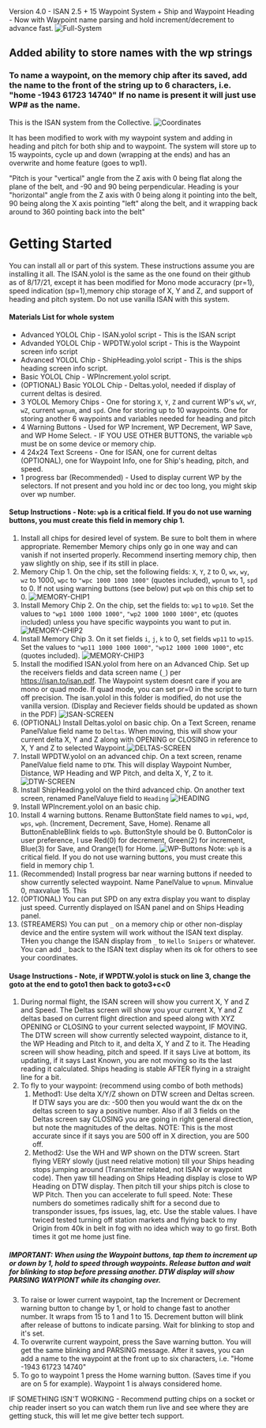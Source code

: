 Version 4.0 - ISAN 2.5 + 15 Waypoint System + Ship and Waypoint Heading - Now with Waypoint name parsing and hold increment/decrement to advance fast.
![Full-System](images/FullSystem.jpg)

## Added ability to store names with the wp strings
### To name a waypoint, on the memory chip after its saved, add the name to the front of the string up to 6 characters, i.e. "home -1943 61723 14740"  If no name is present it will just use WP# as the name.

This is the ISAN system from the Collective. 
![Coordinates](images/Coordinates.jpg)

It has been modified to work with my waypoint system and adding in heading and pitch for both ship and to waypoint.  The system will store up to 15 waypoints, cycle up and down (wrapping at the ends) and has an overwrite and home feature (goes to wp1).

"Pitch is your "vertical" angle from the Z axis with 0 being flat along the plane of the belt, and -90 and 90 being perpendicular.
Heading is your "horizontal" angle from the Z axis with 0 being along it pointing into the belt, 90 being along the X axis pointing "left" along the belt, and it wrapping back around to 360 pointing back into the belt"

# Getting Started
You can install all or part of this system. These instructions assume you are installing it all. The ISAN.yolol is the same as the one found on their github as of 8/17/21, except it has been modified for Mono mode accuracry (pr=1), speed indication (sp=1),memory chip storage of X, Y and Z, and support of heading and pitch system.  Do not use vanilla ISAN with this system.

#### Materials List for whole system
* Advanced YOLOL Chip - ISAN.yolol script - This is the ISAN script
* Advanded YOLOL Chip - WPDTW.yolol script - This is the Waypoint screen info script
* Advanced YOLOL Chip - ShipHeading.yolol script - This is the ships heading screen info script.
* Basic YOLOL Chip - WPIncrement.yolol script.
* (OPTIONAL) Basic YOLOL Chip - Deltas.yolol, needed if display of current deltas is desired.
* 3 YOLOL Memory Chips - One for storing `X`, `Y`, `Z` and current WP's `wX`, `wY`, `wZ`, current `wpnum`, and `spd`.  One for storing up to 10 waypoints. One for storing another 6 waypoints and variables needed for heading and pitch
* 4 Warning Buttons - Used for WP Increment, WP Decrement, WP Save, and WP Home Select. - IF YOU USE OTHER BUTTONS, the variable `wpb` must be on some device or memory chip.
* 4 24x24 Text Screens - One for ISAN, one for current deltas (OPTIONAL), one for Waypoint Info, one for Ship's heading, pitch, and speed.
* 1 progress bar (Recommended) - Used to display current WP by the selectors. If not present and you hold inc or dec too long, you might skip over wp number.

#### Setup Instructions - Note: `wpb` is a critical field.  If you do not use warning buttons, you must create this field in memory chip 1.
1. Install all chips for desired level of system.  Be sure to bolt them in where appropriate.  Remember Memory chips only go in one way and can vanish if not inserted properly.  Recommend inserting memory chip, then yaw slightly on ship, see if its still in place.
2. Memory Chip 1.  On the chip, set the following fields: `X`, `Y`, `Z` to 0, `wx`, `wy`, `wz` to 1000, `wpc` to `"wpc 1000 1000 1000"` (quotes included), `wpnum` to 1, `spd` to 0. If not using warning buttons (see below) put `wpb` on this chip set to 0.  ![MEMORY-CHIP1](images/MemChip1.jpg)
3. Install Memory Chip 2.  On the chip, set the fields to: `wp1` to `wp10`.  Set the values to `"wp1 1000 1000 1000"`, `"wp2 1000 1000 1000"`, etc (quotes included) unless you have specific waypoints you want to put in. ![MEMORY-CHIP2](images/MemChip2.jpg)
4. Install Memory Chip 3.  On it set fields `i`, `j`, `k` to 0, set fields `wp11` to `wp15`. Set the values to `"wp11 1000 1000 1000"`, `"wp12 1000 1000 1000"`, etc (quotes included). ![MEMORY-CHIP3](images/MemChip3.jpg)
5. Install the modified ISAN.yolol from here on an Advanced Chip.  Set up the receivers fields and data screen name (`_`) per https://isan.to/isan.pdf. The Waypoint system doesnt care if you are mono or quad mode.  If quad mode, you can set pr=0 in the script to turn off precision.  The isan.yolol in this folder is modified, do not use the vanilla version. (Display and Reciever fields should be updated as shown in the PDF) ![ISAN-SCREEN](images/ISANScreen.jpg)
6. (OPTIONAL) Install Deltas.yolol on basic chip.  On a Text Screen, rename PanelValue field name to `Deltas`.  When moving, this will show your current delta X, Y and Z along with OPENING or CLOSING in reference to X, Y and Z to selected Waypoint.![DELTAS-SCREEN](images/DeltasScreen.jpg)
7. Install WPDTW.yolol on an advanced chip.  On a text screen, rename PanelValue field name to `DTW`.  This will display Waypoint Number, Distance, WP Heading and WP Pitch, and delta X, Y, Z to it. ![DTW-SCREEN](images/DTWScreen.jpg)  
8. Install ShipHeading.yolol on the third advanced chip.  On another text screen, renamed PanelValuye field to `Heading`  ![HEADING](images/Heading.jpg)
9. Install WPIncrement.yolol on an basic chip. 
10. Install 4 warning buttons. Rename ButtonState field names to `wpi`, `wpd`, `wps`, `wph`.  (Increment, Decrement, Save, Home).  Rename all ButtonEnableBlink fields to `wpb`.  ButtonStyle should be 0.  ButtonColor is user preference, I use Red(0) for decrement, Green(2) for increment, Blue(3) for Save, and Orange(1) for Home. ![WP-Buttons](images/WPInc-DecButtons.jpg)  Note: `wpb` is a critical field.  If you do not use warning buttons, you must create this field in memory chip 1.
11. (Recommended) Install progress bar near warning buttons if needed to show currently selected waypoint. Name PanelValue to `wpnum`.  Minvalue 0, maxvalue 15. This
12. (OPTIONAL) You can put SPD on any extra display you want to display just speed.  Currently displayed on ISAN panel and on Ships Heading panel.
13. (STREAMERS) You can put `_` on a memory chip or other non-display device and the entire system will work without the ISAN text display. THen you change the ISAN display from `_` to `Hello Snipers` or whatever. You can add `_` back to the ISAN text display when its ok for others to see your coordinates.

#### Usage Instructions - Note, if WPDTW.yolol is stuck on line 3, change the goto at the end to goto1 then back to goto3+c<0
1. During normal flight, the ISAN screen will show you current X, Y and Z and Speed.  The Deltas screen will show you your current X, Y and Z deltas based on current flight direction and speed along with XYZ OPENING or CLOSING to your current selected waypoint, IF MOVING. The DTW screen will show currently selected waypoint, distance to it, the WP Heading and Pitch to it, and delta X, Y and Z to it.  The Heading screen will show heading, pitch and speed.  If it says Live at bottom, its updating, if it says Last Known, you are not moving so its the last reading it calculated.  Ships heading is stable AFTER flying in a straight line for a bit.
2. To fly to your waypoint: (recommend using combo of both methods)
    1. Method1: Use delta X/Y/Z shown on DTW screen and Deltas screen.  If DTW says you are dx: -500 then you would want the dx on the deltas screen to say a positive number.  Also if all 3 fields on the Deltas screen say CLOSING you are going in right general direction, but note the magnitudes of the deltas.  NOTE: This is the most accurate since if it says you are 500 off in X direction, you are 500 off. 
    1. Method2: Use the WH and WP shown on the DTW screen.  Start flying VERY slowly (just need relative motion) till your Ships heading stops jumping around (Transmitter related, not ISAN or waypoint code).  Then yaw till heading on Ships Heading display is close to WP Heading on DTW display. Then pitch till your ships pitch is close to WP Pitch.  Then you can accelerate to full speed.  Note:  These numbers do sometimes radically shift for a second due to transponder issues, fps issues, lag, etc.  Use the stable values.  I have twiced tested turning off station markets and flying back to my Origin from 40k in belt in fog with no idea which way to go first. Both times it got me home just fine.
##### IMPORTANT: When using the Waypoint buttons, tap them to increment up or down by 1, hold to speed through waypoints. Release button and wait for blinking to stop before pressing another.  DTW display will show PARSING WAYPIONT while its changing over.
3. To raise or lower current waypoint, tap the Increment or Decrement warning button to change by 1, or hold to change fast to another number.  It wraps from 15 to 1 and 1 to 15.  Decrement button will blink after release of buttons to indicate parsing. Wait for blinking to stop and it's set.
4. To overwrite current waypoint, press the Save warning button.  You will get the same blinking and PARSING message.  After it saves, you can add a name to the waypoint at the front up to six characters, i.e. "Home -1943 61723 14740"
5. To go to waypoint 1 press the Home warning button. (Saves time if you are on 5 for example).  Waypoint 1 is always considered home.

IF SOMETHING ISN'T WORKING - Recommend putting chips on a socket or chip reader insert so you can watch them run live and see where they are getting stuck, this will let me give better tech support.